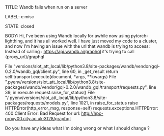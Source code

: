 TITLE:
Wandb fails when run on a server

LABEL:
c:misc

STATE:
closed

BODY:
Hi, I've been using Wandb locally for awhile now using pytorch-lighthing, and it has all worked well. I have just moved my code to a cluster, and now I'm having an issue with the url that wandb is trying to access:
Instead of calling : https://api.wandb.ai/graphql  it's trying to call {proxy_url}/graphql


  File "versions/slot_att_local/lib/python3.8/site-packages/wandb/vendor/gql-0.2.0/wandb_gql/client.py", line 60, in _get_result
    return self.transport.execute(document, *args, **kwargs)
  File ".pyenv/versions/slot_att_local/lib/python3.8/site-packages/wandb/vendor/gql-0.2.0/wandb_gql/transport/requests.py", line 39, in execute
    request.raise_for_status()
  File "/.pyenv/versions/slot_att_local/lib/python3.8/site-packages/requests/models.py", line 1021, in raise_for_status
    raise HTTPError(http_error_msg, response=self)
requests.exceptions.HTTPError: 400 Client Error: Bad Request for url: http://hpc-proxy00.city.ac.uk:3128/graphql

Do you have any ideas what I'm doing wrong or what I should change ?

